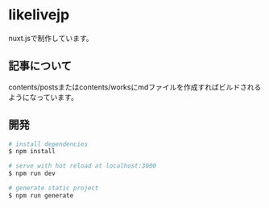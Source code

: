 # likelivejp

nuxt.jsで制作しています。

## 記事について

contents/postsまたはcontents/worksにmdファイルを作成すればビルドされるようになっています。

## 開発

``` bash
# install dependencies
$ npm install

# serve with hot reload at localhost:3000
$ npm run dev

# generate static project
$ npm run generate
```

